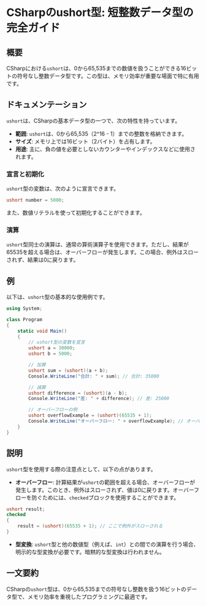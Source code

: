 <!--
Meta Description: # CSharpのushort型: 短整数データ型の完全ガイド ## 概要 CSharpにおける`ushort`は、0から65,535までの数値を扱うことができる16ビットの符号なし整数データ型です。この型は、メモリ効率が重要な場面で特に有用です。 ## ドキュメンテーション `ushort`は、C...
Meta Keywords: ushort, 0から65, csharp, console, writeline
-->

# CSharpのushort型: 短整数データ型の完全ガイド

## 概要
CSharpにおける`ushort`は、0から65,535までの数値を扱うことができる16ビットの符号なし整数データ型です。この型は、メモリ効率が重要な場面で特に有用です。

## ドキュメンテーション
`ushort`は、CSharpの基本データ型の一つで、次の特性を持っています。

- **範囲**: `ushort`は、0から65,535（2^16 - 1）までの整数を格納できます。
- **サイズ**: メモリ上では16ビット（2バイト）を占有します。
- **用途**: 主に、負の値を必要としないカウンターやインデックスなどに使用されます。

### 宣言と初期化
`ushort`型の変数は、次のように宣言できます。

```csharp
ushort number = 5000;
```

また、数値リテラルを使って初期化することができます。

### 演算
`ushort`型同士の演算は、通常の算術演算子を使用できます。ただし、結果が65535を超える場合は、オーバーフローが発生します。この場合、例外はスローされず、結果は0に戻ります。

## 例
以下は、`ushort`型の基本的な使用例です。

```csharp
using System;

class Program
{
    static void Main()
    {
        // ushort型の変数を宣言
        ushort a = 30000;
        ushort b = 5000;

        // 加算
        ushort sum = (ushort)(a + b);
        Console.WriteLine("合計: " + sum); // 合計: 35000

        // 減算
        ushort difference = (ushort)(a - b);
        Console.WriteLine("差: " + difference); // 差: 25000

        // オーバーフローの例
        ushort overflowExample = (ushort)(65535 + 1);
        Console.WriteLine("オーバーフロー: " + overflowExample); // オーバーフロー: 0
    }
}
```

## 説明
`ushort`型を使用する際の注意点として、以下の点があります。

- **オーバーフロー**: 計算結果が`ushort`の範囲を超える場合、オーバーフローが発生します。このとき、例外はスローされず、値は0に戻ります。オーバーフローを防ぐためには、`checked`ブロックを使用することができます。
  
```csharp
ushort result;
checked
{
    result = (ushort)(65535 + 1); // ここで例外がスローされる
}
```

- **型変換**: `ushort`型と他の数値型（例えば、`int`）との間での演算を行う場合、明示的な型変換が必要です。暗黙的な型変換は行われません。

## 一文要約
CSharpの`ushort`型は、0から65,535までの符号なし整数を扱う16ビットのデータ型で、メモリ効率を重視したプログラミングに最適です。